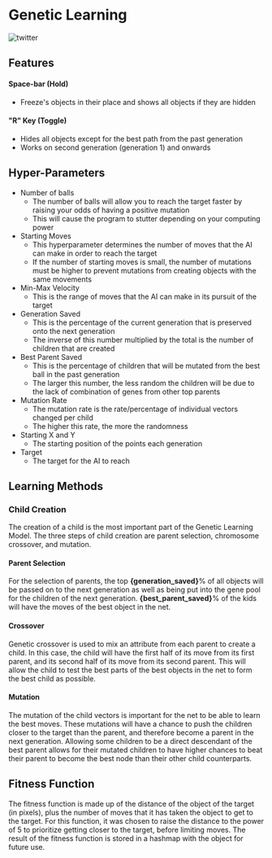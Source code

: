 # Genetic Learning
![twitter](https://img.shields.io/twitter/follow/chiefz_sol?style=social)
## Features
#### Space-bar (Hold)
- Freeze's objects in their place and shows all objects if they are hidden
#### "R" Key (Toggle)
- Hides all objects except for the best path from the past generation
- Works on second generation (generation 1) and onwards
## Hyper-Parameters

- Number of balls
  - The number of balls will allow you to reach the target faster by raising your odds of having a positive mutation
  - This will cause the program to stutter depending on your computing power 
- Starting Moves
  - This hyperparameter determines the number of moves that the AI can make in order to reach the target
  - If the number of starting moves is small, the number of mutations must be higher to prevent mutations from creating
  objects with the same movements
- Min-Max Velocity
  - This is the range of moves that the AI can make in its pursuit of the target
- Generation Saved
  - This is the percentage of the current generation that is preserved onto the next generation
  - The inverse of this number multiplied by the total is the number of children that are created
- Best Parent Saved
  - This is the percentage of children that will be mutated from the best ball in the past generation
  - The larger this number, the less random the children will be due to the lack of combination of genes from other 
  top parents
- Mutation Rate
  - The mutation rate is the rate/percentage of individual vectors changed per child
  - The higher this rate, the more the randomness
- Starting X and Y
  - The starting position of the points each generation
- Target
  - The target for the AI to reach

## Learning Methods
### Child Creation 
The creation of a child is the most important part of the Genetic Learning Model.
The three steps of child creation are parent selection, chromosome crossover, and mutation.
#### Parent Selection
For the selection of parents, the top **{generation_saved}**% of all objects will be passed on
to the next generation as well as being put into the gene pool for the children of the next generation.
**{best_parent_saved}**% of the kids will have the moves of the best object in the net.
#### Crossover
Genetic crossover is used to mix an attribute from each parent to create a child. In this case, the child will have the 
first half of its move from its first parent, and its second half of its move from its second parent. This will allow 
the child to test the best parts of the best objects in the net to form the best child as possible.
#### Mutation
The mutation of the child vectors is important for the net to be able to learn the best moves. These mutations will have
a chance to push the children closer to the target than the parent, and therefore become a parent in the next 
generation. Allowing some children to be a direct descendant of the best parent allows for their mutated children
to have higher chances to beat their parent to become the best node than their other child counterparts.
## Fitness Function
The fitness function is made up of the distance of the object of the target (in pixels), plus the number of moves that 
it has taken the object to get to the target. For this function, it was chosen to raise the distance to the power of 5 
to prioritize getting closer to the target, before limiting moves. The result of the fitness function is stored in a 
hashmap with the object for future use.
